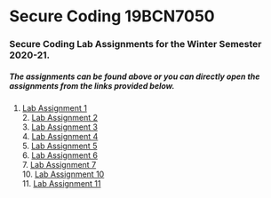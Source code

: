 # Secure Coding 19BCN7050

### Secure Coding Lab Assignments for the Winter Semester 2020-21.

##### The assignments can be found above or you can directly open the assignments from the links provided below.
1. <a href="https://github.com/Nishit3479/Secure_Coding_19BCN7050/blob/main/Secure_Coding_Lab-1/CSE-2010_19BCN7050_Lab%20Assignment-1.pdf" target="_blank">Lab Assignment 1</a>
<br>2. <a href="https://github.com/Nishit3479/Secure_Coding_19BCN7050/blob/main/Secure_Coding_Lab-2/CSE-2010_19BCN7050_Lab%20Assignment-2.pdf" target="_blank">Lab Assignment 2</a>
<br>3. <a href="https://github.com/Nishit3479/Secure_Coding_19BCN7050/blob/main/Secure_Coding_Lab-3/CSE-2010_19BCN7050_Lab%20Assignment-3.pdf" target="_blank">Lab Assignment 3</a>
<br>4. <a href="https://github.com/Nishit3479/Secure_Coding_19BCN7050/blob/main/Secure_Coding_Lab-4/CSE-2010_19BCN7050_Lab%20Assignment-4.pdf" target="_blank">Lab Assignment 4</a>
<br>5. <a href="https://github.com/Nishit3479/Secure_Coding_19BCN7050/blob/main/Secure_Coding_Lab-5/CSE-2010_19BCN7050_Lab%20Assignment-5.pdf" target="_blank">Lab Assignment 5</a>
<br>6. <a href="https://github.com/Nishit3479/Secure_Coding_19BCN7050/blob/main/Secure_Coding_Lab-6/CSE-2010_19BCN7050_Lab%20Assignment-6.pdf" target="_blank">Lab Assignment 6</a>
<br>7. <a href="https://github.com/Nishit3479/Secure_Coding_19BCN7050/blob/main/Secure_Coding_Lab-7/CSE-2010_19BCN7050_Lab%20Assignment-7.pdf" target="_blank">Lab Assignment 7</a>
<br>10. <a href="https://github.com/Nishit3479/Secure_Coding_19BCN7050/blob/main/Secure_Coding_Lab-10/CSE-2010_19BCN7050_Lab%20Assignment-10.pdf" target="_blank">Lab Assignment 10</a>
<br>11. <a href="https://github.com/Nishit3479/Secure_Coding_19BCN7050/blob/main/Secure_Coding_Lab-11/CSE-2010_19BCN7050_Lab%20Assignment-11.pdf" target="_blank">Lab Assignment 11</a>
